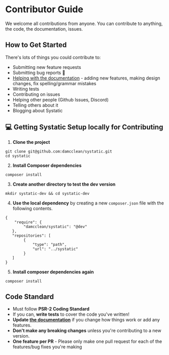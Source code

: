 # Contributor Guide

We welcome all contributions from anyone. You can contribute to anything, the code, the documentation, issues.

## How to Get Started

There's lots of things you could contribute to:

* Submitting new feature requests
* Submitting bug reports 🐛
* [Helping with the documentation](https://github.com/damcclean/systatic.co) - adding new features, making design changes, fix spelling/grammar mistakes
* Writing tests
* Contributing on issues
* Helping other people (Github Issues, Discord)
* Telling others about it
* Blogging about Systatic

## 💻 Getting Systatic Setup locally for Contributing

1. **Clone the project**

```
git clone git@github.com:damcclean/systatic.git
cd systatic
```

2. **Install Composer dependencies**

```
composer install
```

3. **Create another directory to test the dev version**

```
mkdir systatic-dev && cd systatic-dev
```

4. **Use the local dependency** by creating a new `composer.json` file with the following contents.

```
{
    "require": {
        "damcclean/systatic": "@dev"
   },
   "repositories": [
        {
            "type": "path",
            "url": "../systatic"
        }
   ]
}
```

5. **Install composer dependencies again**

```
composer install
```

## Code Standard

* Must follow **PSR-2 Coding Standard**
* If you can, **write tests** to cover the code you've written!
* **Update [the documentation](https://github.com/damcclean/systatic.co)** if you change how things work or add any features.
* **Don't make any breaking changes** unless you're contributing to a new version.
* **One feature per PR** - Please only make one pull request for each of the features/bug fixes you're making
